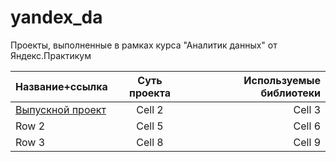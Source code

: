 # yandex_da
Проекты, выполненные в рамках курса "Аналитик данных" от Яндекс.Практикум

| Название+ссылка  | Суть проекта  | Используемые библиотеки |
|:------------- |:---------------:| -------------:|
| [Выпускной проект]((https://github.com/ruby-mari/yandex_da/blob/main/final_project.ipynb))         | Cell 2          | Cell 3        |
| Row 2         | Cell 5          | Cell 6        |
| Row 3         | Cell 8          | Cell 9        |
